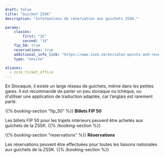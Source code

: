 ```yaml
---
draft: false
title: "Guichet ZSSK"
description: "Informations de réservation aux guichets ZSSK."

params:
    classes:
        first: "2€"
        second: "1€"
    fip_50: true
    reservations: true
    additional_info_link: "https://www.zssk.sk/en/sales-points-and-reservations/"
    type: "onsite"

aliases:
  - zssk_ticket_office
---
```


En Slovaquie, il existe un large réseau de guichets, même dans les petites gares. Il est recommandé de parler un peu slovaque ou tchèque, ou d’utiliser une application de traduction adaptée, car l’anglais est rarement parlé.

{{% booking-section "fip_50" %}}
**Billets FIP 50**

Les billets FIP 50 pour les trajets intérieurs peuvent être achetés aux guichets de la ZSSK.
{{% /booking-section %}}

{{% booking-section "reservations" %}}
**Réservations**

Les réservations peuvent être effectuées pour toutes les liaisons nationales aux guichets de la ZSSK.
{{% /booking-section %}}
